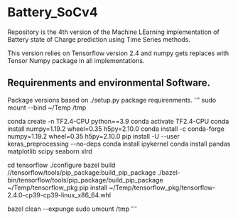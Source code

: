# Battery_SoCv4

Repository is the 4th version of the Machine LEarning implementation of Battery
state of Charge prediction using Time Series methods.

This version relies on Tensorflow version 2.4 and numpy gets replaces with 
Tensor Numpy package in all implementations.

## Requirenments and environmental Software.
Package versions based on ./setup.py package requirenments.
'''
sudo mount --bind ~/Temp /tmp

conda create -n TF2.4-CPU python==3.9
conda activate TF2.4-CPU
conda install numpy=1.19.2 wheel=0.35 h5py=2.10.0
conda install -c conda-forge numpy=1.19.2 wheel=0.35 h5py=2.10.0
pip install -U --user keras_preprocessing --no-deps
conda install ipykernel
conda install pandas matplotlib scipy seaborn xlrd

cd tensorflow
./configure 
bazel build //tensorflow/tools/pip_package:build_pip_package
./bazel-bin/tensorflow/tools/pip_package/build_pip_package ~/Temp/tensorflow_pkg
pip install ~/Temp/tensorflow_pkg/tensorflow-2.4.0-cp39-cp39-linux_x86_64.whl

bazel clean --expunge
sudo umount /tmp
'''

